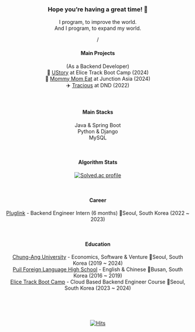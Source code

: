 <div align="center">
  
### Hope you’re having a great time! 👋
I program, to improve the world.  
And I program, to expand my world.  

/

#### Main Projects
(As a Backend Developer)  
📝 [UStory](https://github.com/TeamUStory/UStory-Backend) at Elice Track Boot Camp (2024)  
🍚 [Mommy Mom Eat](https://github.com/GyungA/JunctionAsia2024) at Junction Asia (2024)   
✈️ [Tracious](https://github.com/dnd-side-project/dnd-6th-8-backend) at DND (2022)

<br>

#### Main Stacks
Java & Spring Boot  
Python & Django  
MySQL  

<br>

#### Algorithm Stats
[![Solved.ac
profile](http://mazassumnida.wtf/api/v2/generate_badge?boj=gga612)](https://solved.ac/gga612)

<br>

#### Career
[Pluglink](https://pluglink.kr/) - Backend Engineer Intern (6 months) 📍Seoul, South Korea (2022 ~ 2023)  

<br>

#### Education
[Chung-Ang University](https://www.cau.ac.kr/index.do) - Economics, Software & Venture 📍Seoul, South Korea (2019 ~ 2024)  
[Puil Foreign Language High School](https://school.busanedu.net/puilschool-h) - English & Chinese 📍Busan, South Korea (2016 ~ 2019)  
[Elice Track Boot Camp](https://elice.training/) - Cloud Based Backend Engineer Course 📍Seoul, South Korea (2023 ~ 2024)  

<br>
<br>
<br>

[![Hits](https://hits.seeyoufarm.com/api/count/incr/badge.svg?url=https%3A%2F%2Fgithub.com%2FGyungA&count_bg=%2389D7FF&title_bg=%23555555&icon=salesforce.svg&icon_color=%23E7E7E7&title=hits&edge_flat=false)](https://hits.seeyoufarm.com)
  
</div>
